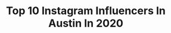 ---
title: Top 10 Instagram Influencers In Austin In 2020
description: >-
  Find top Instagram influencers in Austin in 2020. Most popular hashtags: #ad #fitchick #fitnessmotivation #fitchicks.
platform: Instagram
profiles:
  - username: "charles.reagan"
    fullname: >-
      Charles Reagan
    location: "United States"
    followers: 67668
    engagement: 123
    commentsToLikes: 0.030000
    avatar: "https://scontent-lhr8-1.cdninstagram.com/v/t51.2885-19/s320x320/67404519_385452148830192_1827008899362848768_n.jpg?_nc_ht=scontent-lhr8-1.cdninstagram.com&_nc_ohc=f-50sDISx9MAX8OC0UN&oh=8704cca0e4aa95417f5224e042c12a01&oe=5EB906B4"
    verified: false
    hashtags: "#musicphotography, #tylerthecreator, #voodfest, #aclfest"
  - username: "jessicaspomer"
    fullname: >-
      Jessica Spomer
    location: "United States"
    followers: 18276
    engagement: 1904
    commentsToLikes: 0.063255
    avatar: "https://scontent-ams4-1.cdninstagram.com/v/t51.2885-19/s320x320/87236256_1087889268210469_6953798905469337600_n.jpg?_nc_ht=scontent-ams4-1.cdninstagram.com&_nc_ohc=M2-P3Dad2JwAX9OsA2q&oh=82e9c87d5ea7f88e498ded05a206719b&oe=5EB9EB15"
    verified: false
    hashtags: "#husbandgoals, #poophead, #babyhair, #ourfamilyisgrowing"
  - username: "austinfelt"
    fullname: >-
      Austin Felt
    location: "United States"
    followers: 283791
    engagement: 481
    commentsToLikes: 0.033282
    avatar: "https://scontent-ams4-1.cdninstagram.com/v/t51.2885-19/s320x320/92367058_528699388051600_6547004380858548224_n.jpg?_nc_ht=scontent-ams4-1.cdninstagram.com&_nc_ohc=lIh4kkBmAloAX-f2Ywk&oh=32cae2fdbae871c6ff8edb74ec5e34ac&oe=5EBC95C5"
    verified: false
    hashtags: "#austinfelt, #badlilmama, #fashionnova, #ad"
  - username: "coricoffin"
    fullname: >-
      Cori Coffin NBC
    location: "United States"
    followers: 5491
    engagement: 1110
    commentsToLikes: 0.079665
    avatar: "https://scontent-lhr8-1.cdninstagram.com/v/t51.2885-19/s320x320/73077073_571138830312035_7534210559533645824_n.jpg?_nc_ht=scontent-lhr8-1.cdninstagram.com&_nc_ohc=OQq4tBN_dwQAX8pcWyx&oh=57debab48d574425cfb94341b049798c&oe=5EB9582D"
    verified: true
    hashtags: "#ootd, #bahamas, #rooftopbar, #dorian"
  - username: "rebeccaseals"
    fullname: >-
      Rebecca Seals
    location: "United States"
    followers: 130052
    engagement: 434
    commentsToLikes: 0.057262
    avatar: "https://scontent-lhr8-1.cdninstagram.com/v/t51.2885-19/s320x320/79302258_444422429798937_2245807913400532992_n.jpg?_nc_ht=scontent-lhr8-1.cdninstagram.com&_nc_ohc=D2H2nm8q8_EAX8m0BsV&oh=5c0755ad74bf0992d8fb9c58cdbd5b9c&oe=5EBA61A0"
    verified: false
    hashtags: "#abhhalloween19, #batmancosplay, #milkmakeup, #benefitcosmetics"
  - username: "sarahpaullft"
    fullname: >-
      Sarah Pauluk
    location: "United States"
    followers: 6783
    engagement: 1761
    commentsToLikes: 0.052715
    avatar: "https://instagram.flim20-1.fna.fbcdn.net/v/t51.2885-19/s320x320/90708684_521572321878516_2341993508425957376_n.jpg?_nc_ht=instagram.flim20-1.fna.fbcdn.net&_nc_ohc=QywukO6FDPcAX-Zrx0J&oh=f29a296432632015cd498e0f168ca22a&oe=5EB5AF2D"
    verified: false
    hashtags: "#fitlife, #fitmodel, #fitgirl, #fitgirls"
  - username: "champagneandchanel"
    fullname: >-
      Emily Herren
    location: "United States"
    followers: 1003018
    engagement: 399
    commentsToLikes: 0.029018
    avatar: "https://scontent-lhr8-1.cdninstagram.com/v/t51.2885-19/s320x320/74715138_563198784461527_1106659776206471168_n.jpg?_nc_ht=scontent-lhr8-1.cdninstagram.com&_nc_ohc=cnp-ZfjZZY4AX_HVmbZ&oh=cc861cf97e73c78050e0af2fe6c6a8af&oe=5EB995D4"
    verified: false
    hashtags: "#abercrombiestyle, #brooklinen, #nordstrom, #abercrombiepartner"
  - username: "quirkycurves"
    fullname: >-
      Chelsea | Self Love Blogger
    location: "United States"
    followers: 7455
    engagement: 984
    commentsToLikes: 0.081496
    avatar: "https://scontent-nrt1-1.cdninstagram.com/v/t51.2885-19/s320x320/82562324_458133544880989_938144634108903424_n.jpg?_nc_ht=scontent-nrt1-1.cdninstagram.com&_nc_ohc=2SxaT9rdjUIAX8oKJC3&oh=7317d2840f78e230ecef1ebf5da0fd5e&oe=5EA56A6D"
    verified: false
    hashtags: "#plussizeinfluencer, #plussizeblog, #plussizemodeling, #fatfashion"
  - username: "iqueen.shay"
    fullname: >-
      
    location: "United States"
    followers: 6460
    engagement: 2400
    commentsToLikes: 0.049518
    avatar: "https://scontent-lhr8-1.cdninstagram.com/v/t51.2885-19/s320x320/71006002_2448601368761853_2266890799755034624_n.jpg?_nc_ht=scontent-lhr8-1.cdninstagram.com&_nc_ohc=ekDhFlAS3aUAX-D0682&oh=6b35a3b9fbeb4059ca371161bc60ae0c&oe=5EBB4B46"
    verified: false
    hashtags: "#couldntdoitwithoutthese2, #20, #4days, #22signingoff"
  - username: "austinlivz"
    fullname: >-
      Austin Livz
    location: "United States"
    followers: 18523
    engagement: 1144
    commentsToLikes: 0.037109
    avatar: "https://scontent-bos3-1.cdninstagram.com/v/t51.2885-19/s320x320/83939190_477425306477735_8098251421763239936_n.jpg?_nc_ht=scontent-bos3-1.cdninstagram.com&_nc_ohc=SS1qYGH0s40AX9LY047&oh=3d6ac35f4ec3c0463ceff2aab618461f&oe=5EBA5283"
    verified: false
    hashtags: "#simplelove, #couplegoals, #valentinesday, #foryou"
---